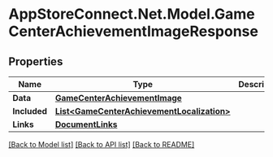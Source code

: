 # AppStoreConnect.Net.Model.GameCenterAchievementImageResponse

## Properties

Name | Type | Description | Notes
------------ | ------------- | ------------- | -------------
**Data** | [**GameCenterAchievementImage**](GameCenterAchievementImage.md) |  | 
**Included** | [**List&lt;GameCenterAchievementLocalization&gt;**](GameCenterAchievementLocalization.md) |  | [optional] 
**Links** | [**DocumentLinks**](DocumentLinks.md) |  | 

[[Back to Model list]](../README.md#documentation-for-models) [[Back to API list]](../README.md#documentation-for-api-endpoints) [[Back to README]](../README.md)

